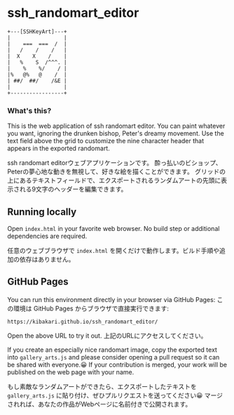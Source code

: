 # ssh_randomart_editor

```
+---[SSHKeyArt]---+  
|                 |  
|    ===  ===  /  |  
|   /    /    /   |  
|  X    X    /    |  
|   %    S  /^^^. |  
|    %    %/    / |  
|%   @%   @    /  |  
| ##/  ##/    /&E |  
|                 |  
+-----------------+
```

### What's this?
This is the web application of ssh randomart editor.
You can paint whatever you want, ignoring the drunken bishop, Peter's dreamy movement.
Use the text field above the grid to customize the nine character header that appears in the exported randomart.

ssh randomart editorウェブアプリケーションです。
酔っ払いのビショップ、Peterの夢心地な動きを無視して、好きな絵を描くことができます。
グリッドの上にあるテキストフィールドで、エクスポートされるランダムアートの先頭に表示される9文字のヘッダーを編集できます。

## Running locally
Open `index.html` in your favorite web browser. No build step or additional dependencies are required.

任意のウェブブラウザで `index.html` を開くだけで動作します。ビルド手順や追加の依存はありません。

## GitHub Pages
You can run this environment directly in your browser via GitHub Pages:
この環境は GitHub Pages からブラウザで直接実行できます:
```
https://kibakari.github.io/ssh_randomart_editor/
```
Open the above URL to try it out.
上記のURLにアクセスしてください。

If you create an especially nice randomart image, copy the exported text into `gallery_arts.js` and please consider opening a pull request so it can be shared with everyone.😀
If your contribution is merged, your work will be published on the web page with your name.

もし素敵なランダムアートができたら、エクスポートしたテキストを `gallery_arts.js` に貼り付け、ぜひプルリクエストを送ってください😀
マージされれば、あなたの作品がWebページに名前付きで公開されます。
